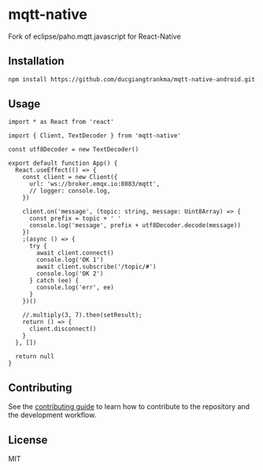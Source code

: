 # mqtt-native

Fork of eclipse/paho.mqtt.javascript for React-Native

## Installation

```sh
npm install https://github.com/ducgiangtrankma/mqtt-native-android.git
```

## Usage

```tsx
import * as React from 'react'

import { Client, TextDecoder } from 'mqtt-native'

const utf8Decoder = new TextDecoder()

export default function App() {
  React.useEffect(() => {
    const client = new Client({
      url: 'ws://broker.emqx.io:8083/mqtt',
      // logger: console.log,
    })

    client.on('message', (topic: string, message: Uint8Array) => {
      const prefix = topic + ' '
      console.log('message', prefix + utf8Decoder.decode(message))
    })
    ;(async () => {
      try {
        await client.connect()
        console.log('OK 1')
        await client.subscribe('/topic/#')
        console.log('OK 2')
      } catch (ee) {
        console.log('err', ee)
      }
    })()

    //.multiply(3, 7).then(setResult);
    return () => {
      client.disconnect()
    }
  }, [])

  return null
}
```

## Contributing

See the [contributing guide](CONTRIBUTING.md) to learn how to contribute to the repository and the development workflow.

## License

MIT
